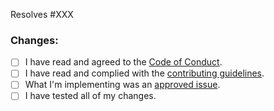 <!--

* Before making a pull request, ensure the changes are for an approved issue.
* If your changes are not for an approved issue, your pull request can and will be rejected.
*
* CHECK https://github.com/PretendoNetwork/REPO_NAME/issues?q=is%3Aopen+is%3Aissue+label%3Aapproved
* FOR APPROVED ISSUES!

-->

Resolves #XXX

### Changes:

<!--

* Describe your changes in as much detail as possible. Make sure to list your changes, as well as the rationale behind them.
* If applicable, include code snippets, images, videos, etc.
*
* If your changes require any database migrations, describe them in detail and leave any migration queries inside of a code
* block within a <details> tag.

-->

- [ ] I have read and agreed to the [Code of Conduct](https://github.com/PretendoNetwork/Pretendo/blob/master/.github/CODE_OF_CONDUCT.md).
- [ ] I have read and complied with the [contributing guidelines](https://github.com/PretendoNetwork/Pretendo/blob/master/.github/CONTRIBUTING.md).
- [ ] What I'm implementing was an [approved issue](../issues?q=is%3Aopen+is%3Aissue+label%3Aapproved).
- [ ] I have tested all of my changes.